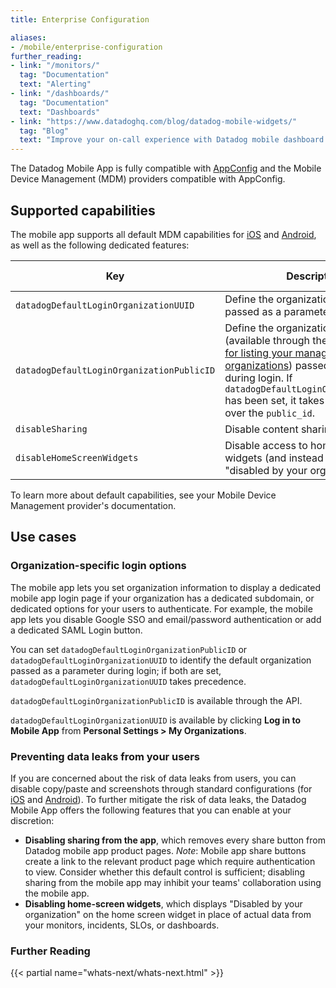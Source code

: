 ```yaml
---
title: Enterprise Configuration

aliases:
- /mobile/enterprise-configuration
further_reading:
- link: "/monitors/"
  tag: "Documentation"
  text: "Alerting"
- link: "/dashboards/"
  tag: "Documentation"
  text: "Dashboards"
- link: "https://www.datadoghq.com/blog/datadog-mobile-widgets/"
  tag: "Blog"
  text: "Improve your on-call experience with Datadog mobile dashboard widgets"
---
```

The Datadog Mobile App is fully compatible with [AppConfig][1] and the Mobile Device Management (MDM) providers compatible with AppConfig.

## Supported capabilities

The mobile app supports all default MDM capabilities for [iOS][2] and [Android][3], as well as the following dedicated features:

| Key | Description |Type|Default Value|
|---------|---------|-----|-----|
|`datadogDefaultLoginOrganizationUUID`|Define the organization UUID `dd_oid` passed as a parameter during login.|String|null|
|`datadogDefaultLoginOrganizationPublicID`|Define the organization `public_id` (available through the [API endpoint for listing your managed organizations][4]) passed as a parameter during login. If `datadogDefaultLoginOrganizationUUID` has been set, it takes precedence over the `public_id`.|String|null|
|`disableSharing`|Disable content sharing from the app.|Boolean|false|
|`disableHomeScreenWidgets`|Disable access to homescreen widgets (and instead display "disabled by your organization").|Boolean|false|

To learn more about default capabilities, see your Mobile Device Management provider's documentation.

## Use cases

### Organization-specific login options
The mobile app lets you set organization information to display a dedicated mobile app login page if your organization has a dedicated subdomain, or dedicated options for your users to authenticate. For example, the mobile app lets you disable Google SSO and email/password authentication or add a dedicated SAML Login button.

You can set `datadogDefaultLoginOrganizationPublicID` or `datadogDefaultLoginOrganizationUUID` to identify the default organization passed as a parameter during login; if both are set, `datadogDefaultLoginOrganizationUUID` takes precedence.

`datadogDefaultLoginOrganizationPublicID` is available through the API.

`datadogDefaultLoginOrganizationUUID` is available by clicking **Log in to Mobile App** from **Personal Settings > My Organizations**.

### Preventing data leaks from your users
If you are concerned about the risk of data leaks from users, you can disable copy/paste and screenshots through standard configurations (for [iOS][2] and [Android][3]). To further mitigate the risk of data leaks, the Datadog Mobile App offers the following features that you can enable at your discretion:

- **Disabling sharing from the app**, which removes every share button from Datadog mobile app product pages.
    *Note*: Mobile app share buttons create a link to the relevant product page which require authentication to view. Consider whether this default control is sufficient; disabling sharing from the mobile app may inhibit your teams' collaboration using the mobile app.
- **Disabling home-screen widgets**, which displays "Disabled by your organization" on the home screen widget in place of actual data from your monitors, incidents, SLOs, or dashboards.

### Further Reading

{{< partial name="whats-next/whats-next.html" >}}

[1]: https://www.appconfig.org/
[2]: https://www.appconfig.org/ios.html
[3]: https://www.appconfig.org/android.html
[4]: https://docs.datadoghq.com/api/latest/organizations/#list-your-managed-organizations
